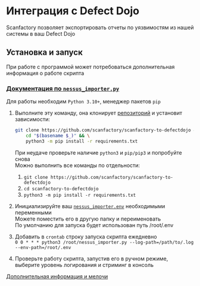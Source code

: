 # Интеграция с Defect Dojo

Scanfactory позволяет экспортировать отчеты по уязвимостям из нашей системы в ваш Defect Dojo  

## Установка и запуск

При работе с программой может потребоваться дополнительная информация о работе скрипта

### [Документация по `nessus_importer.py`](https://github.com/scanfactory/scanfactory-to-defectdojo/blob/main/README.md)  

Для работы необходим `Python 3.10+`, менеджер пакетов `pip`  

1. Выполните эту команду, она клонирует [репозиторий](https://github.com/scanfactory/scanfactory-to-defectdojo) и установит зависимости:  

    ```bash
    git clone https://github.com/scanfactory/scanfactory-to-defectdojo && \
        cd "$(basename $_)" && \
        python3 -m pip install -r requirements.txt
    ```

    При неудаче проверьте наличие `python3` и `pip/pip3` и попробуйте снова  
    Можно выполнить все команды по отдельности:  
    1. `git clone https://github.com/scanfactory/scanfactory-to-defectdojo`  
    2. `cd scanfactory-to-defectdojo`  
    3. `python3 -m pip install -r requirements.txt`  
2. Инициализируйте ваш [`nessus_importer.env`](https://github.com/scanfactory/scanfactory-to-defectdojo/blob/main/README.md) необходимыми переменными  
Можете поместить его в другую папку и переименовать  
По умолчанию для запуска будет использован путь /root/.env  
3. Добавить в `crontab` строку запуска скрипта ежедневно  
`0 0 * * * python3 /root/nessus_importer.py --log-path=/path/to/.log --env-path=/root/.env`  
4. Проверьте работу скрипта, запустив его в ручном режиме, выберите уровень логирования и стриминг в консоль  

[Дополнительная информация и мелочи](https://github.com/scanfactory/scanfactory-to-defectdojo/blob/main/README.md)
